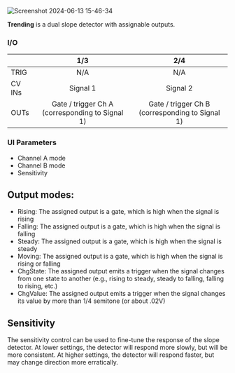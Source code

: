 ![Screenshot 2024-06-13 15-46-34](https://github.com/djphazer/O_C-Phazerville/assets/109086194/b7dd6304-b608-40fc-97ff-4ee642cc1b21)

**Trending** is a dual slope detector with assignable outputs.

### I/O

|        | 1/3 | 2/4 |
| ------ | :-: | :-: |
| TRIG   |  N/A   |  N/A   |
| CV INs |  Signal 1   |  Signal 2   |
| OUTs   |  Gate / trigger Ch A (corresponding to Signal 1)  |  Gate / trigger Ch B (corresponding to Signal 1)   |


### UI Parameters
* Channel A mode
* Channel B mode
* Sensitivity

## Output modes:
* Rising: The assigned output is a gate, which is high when the signal is rising
* Falling: The assigned output is a gate, which is high when the signal is falling
* Steady: The assigned output is a gate, which is high when the signal is steady
* Moving: The assigned output is a gate, which is high when the signal is rising or falling
* ChgState: The assigned output emits a trigger when the signal changes from one state to another (e.g., rising to steady, steady to falling, falling to rising, etc.)
* ChgValue: The assigned output emits a trigger when the signal changes its value by more than 1/4 semitone (or about .02V)

## Sensitivity

The sensitivity control can be used to fine-tune the response of the slope detector. At lower settings, the detector will respond more slowly, but will be more consistent. At higher settings, the detector will respond faster, but may change direction more erratically.
